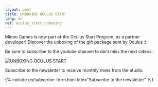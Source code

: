 ```yaml
---
layout: post
title: UNBOXING OCULUS START
lang: en
ref: oculus_start_unboxing
---
```


Mineo Games is now part of the Oculus Start Program, as a partner developer! Discover the unboxing of the gift package sent by Oculus :)

Be sure to subscribe to the youtube channel to dont miss the next videos.

[![UNBOXING OCULUS START](https://i.imgur.com/5a6QUsl.png)](https://www.youtube.com/watch?v=xyXFVuc5TRo "UNBOXING OCULUS START")

Subscribe to the newsletter to receive monthly news from the studio.

{% include en/subscribe-form.html title="Subscribe to the newsletter" %}